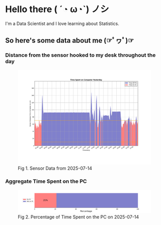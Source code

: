 
# Hello there ( ´◔ ω◔`) ノシ

I'm a Data Scientist and I love learning about Statistics.

## So here's some data about me (☞ﾟヮﾟ)☞


### Distance from the sensor hooked to my desk throughout the day
<figure>
  <picture>
    <source media="(prefers-color-scheme: dark)" srcset="Pi/readme/graphs/lineplot/dark-plot-2025-07-14.png">
    <source media="(prefers-color-scheme: light)" srcset="Pi/readme/graphs/lineplot/light-plot-2025-07-14.png">
    <img alt="Shows a black logo in light color mode and a white one in dark color mode." src="Pi/readme/graphs/lineplot/light-plot-2025-07-14.png">
  </picture>
  <figcaption>Fig 1. Sensor Data from 2025-07-14</figcaption>
</figure>



### Aggregate Time Spent on the PC
<figure>
  <picture>
    <source media="(prefers-color-scheme: dark)" srcset="Pi/readme/graphs/barplot/dark-plot-2025-07-14.png">
    <source media="(prefers-color-scheme: light)" srcset="Pi/readme/graphs/barplot/light-plot-2025-07-14.png">
    <img alt="Shows a black logo in light color mode and a white one in dark color mode." src="Pi/readme/graphs/barplot/light-plot-2025-07-14.png">
  </picture>
  <figcaption>Fig 2. Percentage of Time Spent on the PC on 2025-07-14</figcaption>
</figure>
